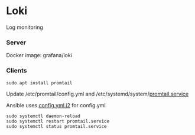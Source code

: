 # Loki

Log monitoring

### Server

Docker image: grafana/loki

### Clients

```shell
sudo apt install promtail
```

Update /etc/promtail/config.yml and /etc/systemd/system/[promtail.service](promtail.service)

Ansible uses [config.yml.j2](config.yml.j2) for config.yml

```shell
sudo systemctl daemon-reload
sudo systemctl restart promtail.service
sudo systemctl status promtail.service
```
